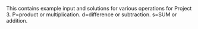 This contains example input and solutions for various operations for Project 3. P=product or multiplication. d=difference or subtraction. s=SUM or addition.


